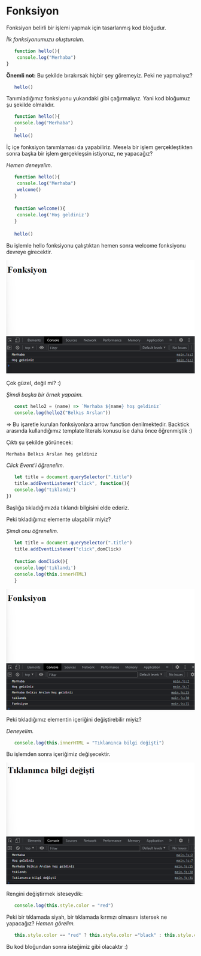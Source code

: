 # Fonksiyon

Fonksiyon belirli bir işlemi yapmak için tasarlanmış kod bloğudur.

*İlk fonksiyonumuzu oluşturalım.*

```javascript
   function hello(){
    console.log("Merhaba")
}
```
**Önemli not:**
Bu şekilde bırakırsak hiçbir şey göremeyiz.
Peki ne yapmalıyız?

```javascript
   hello()
```
Tanımladığımız fonksiyonu yukarıdaki gibi çağırmalıyız.
Yani kod bloğumuz şu şekilde olmalıdır.

```javascript
   function hello(){
   console.log("Merhaba")
   }
   hello()
```
İç içe fonksiyon tanımlaması da yapabiliriz. Mesela bir işlem gerçekleştikten sonra başka bir işlem gerçekleşsin istiyoruz, ne yapacağız?

*Hemen deneyelim.*

```javascript
   function hello(){
    console.log("Merhaba")
    welcome()
   }

   function welcome(){
    console.log('Hoş geldiniz')
   }

   hello()
```
Bu işlemle hello fonksiyonu çalıştıktan hemen sonra welcome fonksiyonu devreye girecektir.

<img src="img1.png">

Çok güzel, değil mi? :)

*Şimdi başka bir örnek yapalım.*

```javascript
   const hello2 = (name) => `Merhaba ${name} hoş geldiniz`
   console.log(hello2("Belkıs Arslan"))
```
=> Bu işaretle kurulan fonksiyonlara arrow function denilmektedir. Backtick arasında kullandığımız template literals konusu ise daha önce öğrenmiştik :)

Çıktı şu şekilde görünecek:

```
Merhaba Belkıs Arslan hoş geldiniz
```

*Click Event'i öğrenelim.*

```javascript
   let title = document.querySelector(".title")
   title.addEventListener("click", function(){
   console.log("tıklandı")
}) 
```
Başlığa tıkladığımızda tıklandı bilgisini elde ederiz.

Peki tıkladığımız elemente ulaşabilir miyiz?

*Şimdi onu öğrenelim.*

```javascript
   let title = document.querySelector(".title")
   title.addEventListener("click",domClick)

   function domClick(){
   console.log('tıklandı')
   console.log(this.innerHTML)
   }
```

<img src="img2.png">

Peki tıkladığımız elementin içeriğini değiştirebilir miyiz? 

*Deneyelim.*

```javascript
   console.log(this.innerHTML = "Tıklanınca bilgi değişti")
```
Bu işlemden sonra içeriğimiz değişecektir.

<img src="img3.png">


Rengini değiştirmek isteseydik: 
```javascript
   console.log(this.style.color = "red")
```

Peki bir tıklamada siyah, bir tıklamada kırmızı olmasını istersek ne yapacağız?
*Hemen görelim.*

```javascript
   this.style.color == "red" ? this.style.color ="black" : this.style.color ="red"
```
Bu kod bloğundan sonra isteğimiz gibi olacaktır :)


